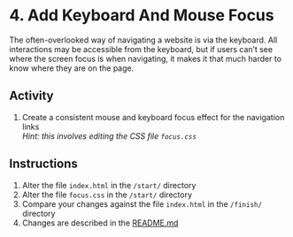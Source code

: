 # 4. Add Keyboard And Mouse Focus
The often-overlooked way of navigating a website is via the keyboard. All interactions may be accessible from the keyboard, but if users can’t see where the screen focus is when navigating, it makes it that much harder to know where they are on the page.

## Activity
1. Create a consistent mouse and keyboard focus effect for the navigation links<br>*Hint: this involves editing the CSS file `focus.css`*

## Instructions
1. Alter the file `index.html` in the `/start/` directory
1. Alter the file `focus.css` in the `/start/` directory
1. Compare your changes against the file `index.html` in the `/finish/` directory
1. Changes are described in the [README.md](finish/README.md)
